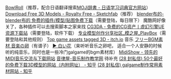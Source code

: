 [BowlRoll](https://bowlroll.net/)（推荐，配合日语翻译搜索[MOJi辞書 - 日语学习词典官方网站](https://www.mojidict.com/)）
[Download Free 3D Models - Royalty Free - Sketchfab](https://sketchfab.com/features/free-3d-models)（推荐）
[blender布的-blender布的 免费的插件/模型/贴图免费下载](https://blenderco.cn/)（需要登陆，每日限下）
魔酷网好像关了，各种插件可以去搜索脚本之家来找
[CG3DA - 免费的CG资产丨虚幻引擎UE资源下载站](https://www.cg3da.com/)（需要登陆，软件下载）
[专业模型创作分享社区_模之屋_PlayBox](https://www.aplaybox.com/)（需要登陆和其他规则）
[Top game assets tagged 3D - itch.io](https://itch.io/game-assets/tag-3d)
音乐
[フリーBGM素材 音楽の卵](https://ontama-m.com/)（有谱子）
[▶ 白い花](https://music.163.com/#/album?id=125764913)（来听听音乐之卵吧，
	适合一个人安静的时候听的纯音乐，同时也是一些冷门galgame的bgm素材库）
[MidiShow - 领先的MIDI音乐交流与下载网站](https://www.midishow.com/)
[音律屋-音乐制作教学网](http://yinlvwu.com/)
待补充
[(28 封私信) 50个最好的免费下载3D模型的网站（内附网址） - 知乎](https://zhuanlan.zhihu.com/p/40680702?tt_from=weixin)
[(28 封私信) galgame制作常用素材网站 - 知乎](https://zhuanlan.zhihu.com/p/394051701)
